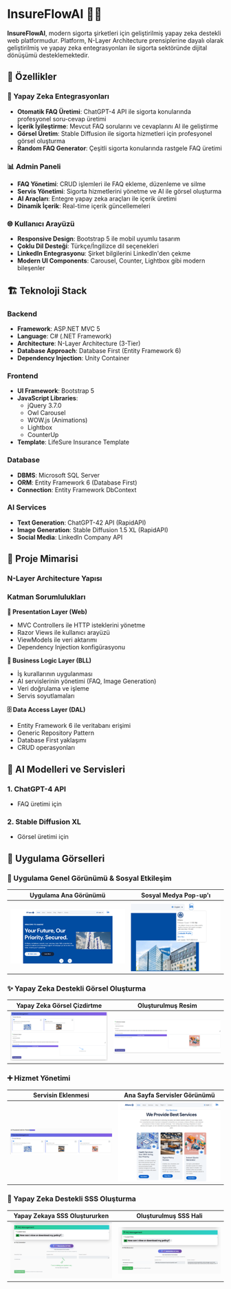 # InsureFlowAI 🏢🤖

**InsureFlowAI**, modern sigorta şirketleri için geliştirilmiş yapay zeka destekli web platformudur. Platform, N-Layer Architecture prensiplerine dayalı olarak geliştirilmiş ve yapay zeka entegrasyonları ile sigorta sektöründe dijital dönüşümü desteklemektedir.

## 🚀 Özellikler

### 🤖 Yapay Zeka Entegrasyonları
- **Otomatik FAQ Üretimi**: ChatGPT-4 API ile sigorta konularında profesyonel soru-cevap üretimi
- **İçerik İyileştirme**: Mevcut FAQ sorularını ve cevaplarını AI ile geliştirme
- **Görsel Üretim**: Stable Diffusion ile sigorta hizmetleri için profesyonel görsel oluşturma
- **Random FAQ Generator**: Çeşitli sigorta konularında rastgele FAQ üretimi

### 📊 Admin Paneli
- **FAQ Yönetimi**: CRUD işlemleri ile FAQ ekleme, düzenleme ve silme
- **Servis Yönetimi**: Sigorta hizmetlerini yönetme ve AI ile görsel oluşturma
- **AI Araçları**: Entegre yapay zeka araçları ile içerik üretimi
- **Dinamik İçerik**: Real-time içerik güncellemeleri

### 🌐 Kullanıcı Arayüzü
- **Responsive Design**: Bootstrap 5 ile mobil uyumlu tasarım
- **Çoklu Dil Desteği**: Türkçe/İngilizce dil seçenekleri
- **LinkedIn Entegrasyonu**: Şirket bilgilerini LinkedIn'den çekme
- **Modern UI Components**: Carousel, Counter, Lightbox gibi modern bileşenler

## 🏗️ Teknoloji Stack

### Backend
- **Framework**: ASP.NET MVC 5
- **Language**: C# (.NET Framework)
- **Architecture**: N-Layer Architecture (3-Tier)
- **Database Approach**: Database First (Entity Framework 6)
- **Dependency Injection**: Unity Container

### Frontend
- **UI Framework**: Bootstrap 5
- **JavaScript Libraries**: 
  - jQuery 3.7.0
  - Owl Carousel
  - WOW.js (Animations)
  - Lightbox
  - CounterUp
- **Template**: LifeSure Insurance Template

### Database
- **DBMS**: Microsoft SQL Server
- **ORM**: Entity Framework 6 (Database First)
- **Connection**: Entity Framework DbContext

### AI Services
- **Text Generation**: ChatGPT-42 API (RapidAPI)
- **Image Generation**: Stable Diffusion 1.5 XL (RapidAPI)
- **Social Media**: LinkedIn Company API

## 🏢 Proje Mimarisi

### N-Layer Architecture Yapısı

### Katman Sorumlulukları

**🎯 Presentation Layer (Web)**
- MVC Controllers ile HTTP isteklerini yönetme
- Razor Views ile kullanıcı arayüzü
- ViewModels ile veri aktarımı
- Dependency Injection konfigürasyonu

**💼 Business Logic Layer (BLL)**
- İş kurallarının uygulanması
- AI servislerinin yönetimi (FAQ, Image Generation)
- Veri doğrulama ve işleme
- Servis soyutlamaları

**🗄️ Data Access Layer (DAL)**
- Entity Framework 6 ile veritabanı erişimi
- Generic Repository Pattern
- Database First yaklaşımı
- CRUD operasyonları

## 🤖 AI Modelleri ve Servisleri

### 1. ChatGPT-4 API
- FAQ üretimi için
### 2. Stable Diffusion XL
- Görsel üretimi için

## 📸 Uygulama Görselleri

### 🏡 Uygulama Genel Görünümü & Sosyal Etkileşim

| Uygulama Ana Görünümü | Sosyal Medya Pop-up'ı |
|:------------------------:|:--------------------------:|
| ![Uygulama Ana Görünümü](InsureImages/1.png) | ![Sosyal Medya Pop-up](InsureImages/2.png) |

### ✨ Yapay Zeka Destekli Görsel Oluşturma

| Yapay Zeka Görsel Çizdirtme | Oluşturulmuş Resim |
|:-------------------------------:|:---------------------:|
| ![Yapay Zeka Görsel Oluşturma Girişi](InsureImages/3.png) | ![Yapay Zeka Oluşturulmuş Resim](InsureImages/4.png) |

### ➕ Hizmet Yönetimi

| Servisin Eklenmesi | Ana Sayfa Servisler Görünümü |
|:--------------------:|:---------------------------------:|
| ![Yeni Servis Ekleme](InsureImages/5.png) | ![Servis Eklenmiş Hali](InsureImages/6.png) |

### 🤖 Yapay Zeka Destekli SSS Oluşturma

| Yapay Zekaya SSS Oluştururken | Oluşturulmuş SSS Hali |
|:------------------------------------:|:-----------------------------:|
| ![Yapay Zeka SSS Oluşturma Girişi](InsureImages/7.png) | ![Oluşturulmuş SSS Listesi](InsureImages/8.png) |

